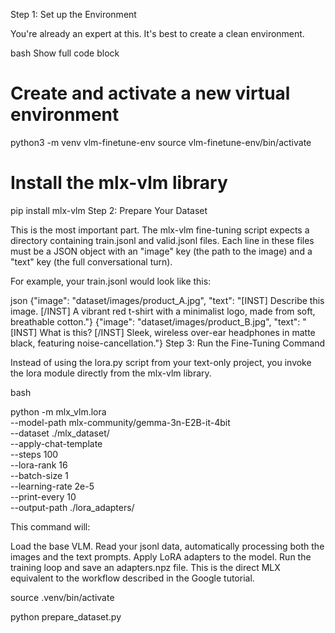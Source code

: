 Step 1: Set up the Environment

You're already an expert at this. It's best to create a clean environment.

bash
 Show full code block 
# Create and activate a new virtual environment
python3 -m venv vlm-finetune-env
source vlm-finetune-env/bin/activate

# Install the mlx-vlm library
pip install mlx-vlm
Step 2: Prepare Your Dataset

This is the most important part. The mlx-vlm fine-tuning script expects a directory containing train.jsonl and valid.jsonl files. Each line in these files must be a JSON object with an "image" key (the path to the image) and a "text" key (the full conversational turn).

For example, your train.jsonl would look like this:

json
{"image": "dataset/images/product_A.jpg", "text": "[INST] Describe this image. [/INST] A vibrant red t-shirt with a minimalist logo, made from soft, breathable cotton."}
{"image": "dataset/images/product_B.jpg", "text": "[INST] What is this? [/INST] Sleek, wireless over-ear headphones in matte black, featuring noise-cancellation."}
Step 3: Run the Fine-Tuning Command

Instead of using the lora.py script from your text-only project, you invoke the lora module directly from the mlx-vlm library.

bash

python -m mlx_vlm.lora \
  --model-path mlx-community/gemma-3n-E2B-it-4bit \
  --dataset ./mlx_dataset/ \
  --apply-chat-template \
  --steps 100 \
  --lora-rank 16 \
  --batch-size 1 \
  --learning-rate 2e-5 \
  --print-every 10 \
  --output-path ./lora_adapters/

This command will:

Load the base VLM.
Read your jsonl data, automatically processing both the images and the text prompts.
Apply LoRA adapters to the model.
Run the training loop and save an adapters.npz file.
This is the direct MLX equivalent to the workflow described in the Google tutorial.

source .venv/bin/activate

python prepare_dataset.py